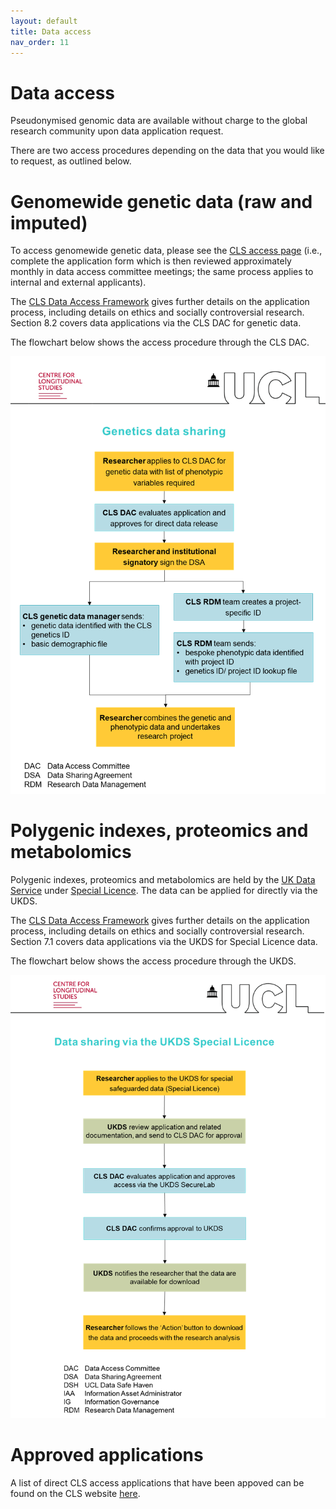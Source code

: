 ```yaml
---
layout: default
title: Data access
nav_order: 11
---
```


# **Data access** 

Pseudonymised genomic data are available without charge to the global research community upon data application request. 

There are two access procedures depending on the data that you would like to request, as outlined below.

# **Genomewide genetic data (raw and imputed)** 
To access genomewide genetic data, please see the <a href="https://cls.ucl.ac.uk/data-access-training/data-access/">CLS access page</a> (i.e., complete the application form which is then reviewed approximately monthly in data access committee meetings; the same process applies to internal and external applicants).

The <a href="https://cls.ucl.ac.uk/wp-content/uploads/2017/02/CLS_Data_Access_Framework.pdf">CLS Data Access Framework</a> gives further details on the application process, including details on ethics and socially controversial research. Section 8.2 covers data applications via the CLS DAC for genetic data. 

The flowchart below shows the access procedure through the CLS DAC.

![CLS DAC Access](genetics_flowchart.png)

# **Polygenic indexes, proteomics and metabolomics** 
Polygenic indexes, proteomics and metabolomics are held by the <a href="https://ukdataservice.ac.uk">UK Data Service</a> under <a  href="https://ukdataservice.ac.uk/find-data/access-conditions/">Special Licence</a>. The data can be applied for directly via the UKDS. 

The <a href="https://cls.ucl.ac.uk/wp-content/uploads/2017/02/CLS_Data_Access_Framework.pdf">CLS Data Access Framework</a> gives further details on the application process, including details on ethics and socially controversial research. Section 7.1 covers data applications via the UKDS for Special Licence  data. 

The flowchart below shows the access procedure through the UKDS.

![UKDS Access](ukds_special_licence_flowchart.png)


# **Approved applications** 
A list of direct CLS access applications that have been appoved can be found on the CLS website <a href="https://cls.ucl.ac.uk/wp-content/uploads/2017/02/dac_projects_register.pdf">here</a>.
